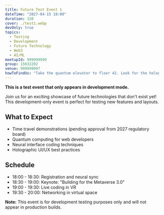 ```yaml
---
title: Future Test Event 1
dateTime: "2027-04-15 18:00"
duration: 120
cover: ./test1.webp
devOnly: true
topics:
  - Testing
  - Development
  - Future Technology
  - Web3
  - AI/ML
meetupId: 999999999
group: 15632202
venue: 999999997
howToFindUs: "Take the quantum elevator to floor 42. Look for the holographic OK Tech banner floating near the neural interface lounge. If you get lost, just think about the venue and our AI guide will telepathically direct you!"
---
```


**This is a test event that only appears in development mode.**

Join us for an exciting showcase of future technologies that don't exist yet! This development-only event is perfect for testing new features and layouts.

## What to Expect

- Time travel demonstrations (pending approval from 2027 regulatory board)
- Quantum computing for web developers
- Neural interface coding techniques
- Holographic UI/UX best practices

## Schedule

- 18:00 - 18:30: Registration and neural sync
- 18:30 - 19:00: Keynote: "Building for the Metaverse 3.0"
- 19:00 - 19:30: Live coding in VR
- 19:30 - 20:00: Networking in virtual space

**Note:** This event is for development testing purposes only and will not appear in production builds.
